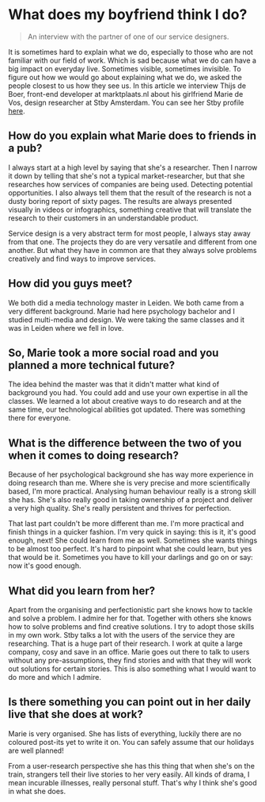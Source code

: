 # What does my boyfriend think I do? 

> An interview with the partner of one of our service designers.

It is sometimes hard to explain what we do, especially to those who are not familiar with our field of work. Which is sad because what we do can have a big impact on everyday live. Sometimes visible, sometimes invisible. To figure out how we would go about explaining what we do, we asked the people closest to us how they see us. In this article we interview Thijs de Boer, front-end developer at marktplaats.nl about his girlfriend Marie de Vos, design researcher at Stby Amsterdam. You can see her Stby profile [here](http://www.stby.eu/2010/02/22/marie-de-vos/).  

## How do you explain what Marie does to friends in a pub?

I always start at a high level by saying that she's a researcher. Then I narrow it down by telling that she's not a typical market-researcher, but that she researches how services of companies are being used. Detecting potential opportunities. I also always tell them that the result of the research is not a dusty boring report of sixty pages. The results are always presented visually in videos or infographics, something creative that will translate the research to their customers in an understandable product.

Service design is a very abstract term for most people, I always stay away from that one. The projects they do are very versatile and different from one another. But what they have in common are that they always solve problems creatively and find ways to improve services.  

## How did you guys meet?

We both did a media technology master in Leiden. We both came from a very different background. Marie had here psychology bachelor and I studied multi-media and design. We were taking the same classes and it was in Leiden where we fell in love.

## So, Marie took a more social road and you planned a more technical future?

The idea behind the master was that it didn't matter what kind of background you had. You could add and use your own expertise in all the classes. We learned a lot about creative ways to do research and at the same time, our technological abilities got updated. There was something there for everyone.

## What is the difference between the two of you when it comes to doing research?

Because of her psychological background she has way more experience in doing research than me. Where she is very precise and more scientifically based, I'm more practical. Analysing human behaviour really is a strong skill she has. She's also really good in taking ownership of a project and deliver a very high quality. She's really persistent and thrives for perfection.

That last part couldn't be more different than me. I'm more practical and finish things in a quicker fashion. I'm very quick in saying: this is it, it's good enough, next! She could learn from me as well. Sometimes she wants things to be almost too perfect. It's hard to pinpoint what she could learn, but yes that would be it. Sometimes you have to kill your darlings and go on or say: now it's good enough.

## What did you learn from her?

Apart from the organising and perfectionistic part she knows how to tackle and solve a problem. I admire her for that. Together with others she knows how to solve problems and find creative solutions. I try to adopt those skills in my own work. Stby talks a lot with the users of the service they are researching. That is a huge part of their research. I work at quite a large company, cosy and save in an office. Marie goes out there to talk to users without any pre-assumptions, they find stories and with that they will work out solutions for certain stories. This is also something what I would want to do more and which I admire.      

## Is there something you can point out in her daily live that she does at work?

Marie is very organised. She has lists of everything, luckily there are no coloured post-its yet to write it on. You can safely assume that our holidays are well planned!   

From a user-research perspective she has this thing that when she's on the train, strangers tell their live stories to her very easily. All kinds of drama, I mean incurable illnesses, really personal stuff. That's why I think she's good in what she does.   
